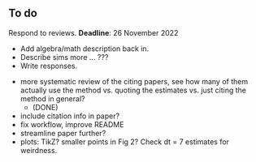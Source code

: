 ## To do

Respond to reviews.  **Deadline**: 26 November 2022

* Add algebra/math description back in.
* Describe sims more ... ???
* Write responses.


- more systematic review of the citing papers, see how many of them actually use the method vs. quoting the estimates vs. just citing the method in general?
	- (DONE)
- include citation info in paper?
- fix workflow, improve README
- streamline paper further?
- plots: TikZ?  smaller points in Fig 2?  Check dt = 7 estimates for weirdness.
